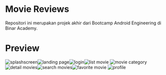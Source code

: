 # Movie Reviews
Repositori ini merupakan projek akhir dari Bootcamp Android Engineering di Binar Academy.
# Preview
![splashscreen](https://user-images.githubusercontent.com/45459922/143533360-22e08854-201f-4d34-94a3-3723e1dac459.png)![landing page](https://user-images.githubusercontent.com/45459922/143531898-149669a9-932e-4060-bba1-b8463a0db008.png)![login](https://user-images.githubusercontent.com/45459922/143531933-e65fffdd-120d-4003-8de3-15e3ca513ae6.png)![list movie](https://user-images.githubusercontent.com/45459922/143531913-5c279913-0d6a-4ebc-abe0-41f2e67487b5.png)
![movie category](https://user-images.githubusercontent.com/45459922/143531952-889d370a-e9ad-4e8c-a5fd-522a51b6e293.png)![detail movies](https://user-images.githubusercontent.com/45459922/143531876-03b0d84f-d431-47f3-9e68-da6c366a2c68.png)![search movies](https://user-images.githubusercontent.com/45459922/143531870-3f44890e-1367-4052-ba81-6e4832a3d2c1.png)![favorite movie](https://user-images.githubusercontent.com/45459922/143532231-eaa469c8-bdc1-4d05-a64a-7625b3e3360b.png)
![profile](https://user-images.githubusercontent.com/45459922/143531865-4fc6efdb-c655-4bd7-9dc4-e953f2da7bfe.jpg)
